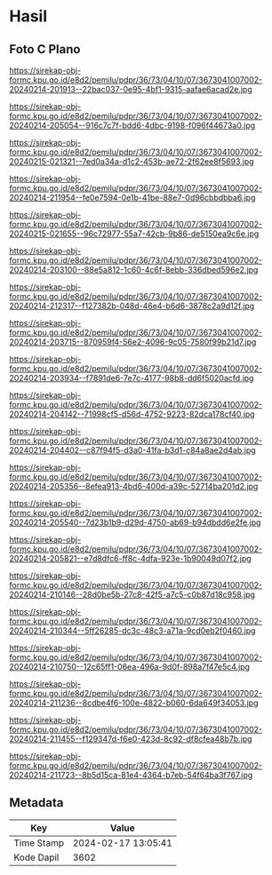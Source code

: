 # Hasil

## Foto C Plano

https://sirekap-obj-formc.kpu.go.id/e8d2/pemilu/pdpr/36/73/04/10/07/3673041007002-20240214-201913--22bac037-0e95-4bf1-9315-aafae6acad2e.jpg

https://sirekap-obj-formc.kpu.go.id/e8d2/pemilu/pdpr/36/73/04/10/07/3673041007002-20240214-205054--916c7c7f-bdd6-4dbc-9198-f096f44673a0.jpg

https://sirekap-obj-formc.kpu.go.id/e8d2/pemilu/pdpr/36/73/04/10/07/3673041007002-20240215-021321--7ed0a34a-d1c2-453b-ae72-2f62ee8f5693.jpg

https://sirekap-obj-formc.kpu.go.id/e8d2/pemilu/pdpr/36/73/04/10/07/3673041007002-20240214-211954--fe0e7594-0e1b-41be-88e7-0d96cbbdbba6.jpg

https://sirekap-obj-formc.kpu.go.id/e8d2/pemilu/pdpr/36/73/04/10/07/3673041007002-20240215-021655--96c72977-55a7-42cb-9b86-de5150ea9c6e.jpg

https://sirekap-obj-formc.kpu.go.id/e8d2/pemilu/pdpr/36/73/04/10/07/3673041007002-20240214-203100--88e5a812-1c60-4c6f-8ebb-336dbed596e2.jpg

https://sirekap-obj-formc.kpu.go.id/e8d2/pemilu/pdpr/36/73/04/10/07/3673041007002-20240214-212317--f127382b-048d-46e4-b6d6-3878c2a9d12f.jpg

https://sirekap-obj-formc.kpu.go.id/e8d2/pemilu/pdpr/36/73/04/10/07/3673041007002-20240214-203715--870959f4-56e2-4096-9c05-7580f99b21d7.jpg

https://sirekap-obj-formc.kpu.go.id/e8d2/pemilu/pdpr/36/73/04/10/07/3673041007002-20240214-203934--f7891de6-7e7c-4177-98b8-dd6f5020acfd.jpg

https://sirekap-obj-formc.kpu.go.id/e8d2/pemilu/pdpr/36/73/04/10/07/3673041007002-20240214-204142--71998cf5-d56d-4752-9223-82dca178cf40.jpg

https://sirekap-obj-formc.kpu.go.id/e8d2/pemilu/pdpr/36/73/04/10/07/3673041007002-20240214-204402--c87f94f5-d3a0-41fa-b3d1-c84a8ae2d4ab.jpg

https://sirekap-obj-formc.kpu.go.id/e8d2/pemilu/pdpr/36/73/04/10/07/3673041007002-20240214-205356--8efea913-4bd6-400d-a39c-52714ba201d2.jpg

https://sirekap-obj-formc.kpu.go.id/e8d2/pemilu/pdpr/36/73/04/10/07/3673041007002-20240214-205540--7d23b1b9-d29d-4750-ab69-b94dbdd6e2fe.jpg

https://sirekap-obj-formc.kpu.go.id/e8d2/pemilu/pdpr/36/73/04/10/07/3673041007002-20240214-205821--e7d8dfc6-ff8c-4dfa-923e-1b90049d07f2.jpg

https://sirekap-obj-formc.kpu.go.id/e8d2/pemilu/pdpr/36/73/04/10/07/3673041007002-20240214-210146--28d0be5b-27c8-42f5-a7c5-c0b87d18c958.jpg

https://sirekap-obj-formc.kpu.go.id/e8d2/pemilu/pdpr/36/73/04/10/07/3673041007002-20240214-210344--5ff26285-dc3c-48c3-a71a-9cd0eb2f0460.jpg

https://sirekap-obj-formc.kpu.go.id/e8d2/pemilu/pdpr/36/73/04/10/07/3673041007002-20240214-210750--12c65ff1-06ea-496a-9d0f-898a7f47e5c4.jpg

https://sirekap-obj-formc.kpu.go.id/e8d2/pemilu/pdpr/36/73/04/10/07/3673041007002-20240214-211236--8cdbe4f6-100e-4822-b060-6da649f34053.jpg

https://sirekap-obj-formc.kpu.go.id/e8d2/pemilu/pdpr/36/73/04/10/07/3673041007002-20240214-211455--f129347d-f6e0-423d-8c92-df8cfea48b7b.jpg

https://sirekap-obj-formc.kpu.go.id/e8d2/pemilu/pdpr/36/73/04/10/07/3673041007002-20240214-211723--8b5d15ca-81e4-4364-b7eb-54f64ba3f767.jpg


## Metadata

| Key        | Value               |
| ---------- | ------------------- |
| Time Stamp | 2024-02-17 13:05:41 |
| Kode Dapil | 3602                |



